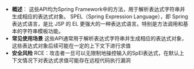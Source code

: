 - **概述**：
    这些API均为Spring Framework中的方法，用于解析表达式字符串并生成相应的表达式对象。
    SPEL（Spring Expression Language），即 Spring 表达式语言，是比 JSP 的 EL 更强大的一种表达式语言。特别是方法调用和基本的字符串模板功能。
- **常见使用场景**
    这些API通常用于解析表达式字符串并生成相应的表达式对象，这些表达式对象后续可能在一定的上下文下进行求值
- **安全风险**
    RCE：攻击者一旦可以无限制地操控输入的SpEl表达式，在默认上下文情况下对表达式求值可能存在远程代码执行漏洞

